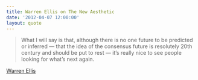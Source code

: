 ```yaml
---
title: Warren Ellis on The New Aesthetic
date: '2012-04-07 12:00:00'
layout: quote
---
```

> What I will say is that, although there is no one future to be predicted or inferred — that the idea of the consensus future is resolutely 20th century and should be put to rest — it’s really nice to see people looking for what’s next again.

[Warren Ellis](http://www.warrenellis.com/?p=12811)
